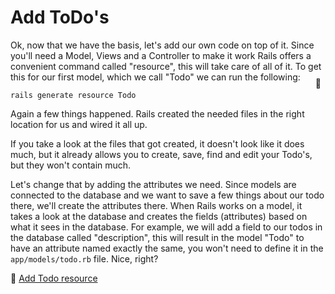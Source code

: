 # Add ToDo's

Ok, now that we have the basis, let's add our own code on top of it. Since you'll need a Model, Views and a Controller to make it work Rails offers a convenient command called "resource", this will take care of all of it. To get this for our first model, which we call "Todo" we can run the following:

```shell
rails generate resource Todo
```
<span style="display:inline-block;float:right;margin-top:-3.5em;margin-right:.5em;position:relative;">:whale:</span>

Again a few things happened. Rails created the needed files in the right location for us and wired it all up.

If you take a look at the files that got created, it doesn't look like it does much, but it already allows you to create, save, find and edit your Todo's, but they won't contain much.

Let's change that by adding the attributes we need. Since models are connected to the database and we want to save a few things about our todo there, we'll create the attributes there. When Rails works on a model, it takes a look at the database and creates the fields (attributes) based on what it sees in the database.
For example, we will add a field to our todos in the database called "description", this will result in the model "Todo" to have an attribute named exactly the same, you won't need to define it in the `app/models/todo.rb` file. Nice, right?

💾 [Add Todo resource](https://github.com/bastilian/todo-application/commit/3aeb43dc2ea08fe1dade47cd6786bf799eb416bf)
